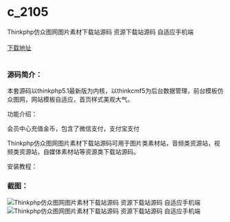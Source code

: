 # c_2105
Thinkphp仿众图网图片素材下载站源码 资源下载站源码 自适应手机端
<br/></br>
[下载地址](https://www.uuid2.com/2105.html "下载地址")
<br/></br>
<h3>源码简介：</h3>
<p>本套源码以thinkphp5.1最新版为内核，以thinkcmf5为后台数据管理，前台模板仿众图网，网站模板自适应，首页样式美观大气。<p>
<p>功能介绍：<p>
<p>会员中心充值金币，包含了微信支付，支付宝支付<p>
<p>Thinkphp仿众图网图片素材下载站源码可用于图片类素材站，音频类资源站，视频类资源站，自媒体素材站等资源类下载站源码。<p>
<p>安装教程：<p>
<h3>截图：</h3>
<img src="https://www.uuid2.com/wp-content/uploads/img/pro/20220430/16512883985747.jpg" alt="Thinkphp仿众图网图片素材下载站源码 资源下载站源码 自适应手机端"><img src="https://www.uuid2.com/wp-content/uploads/img/uimage/95611651288413.jpg" alt="Thinkphp仿众图网图片素材下载站源码 资源下载站源码 自适应手机端">
